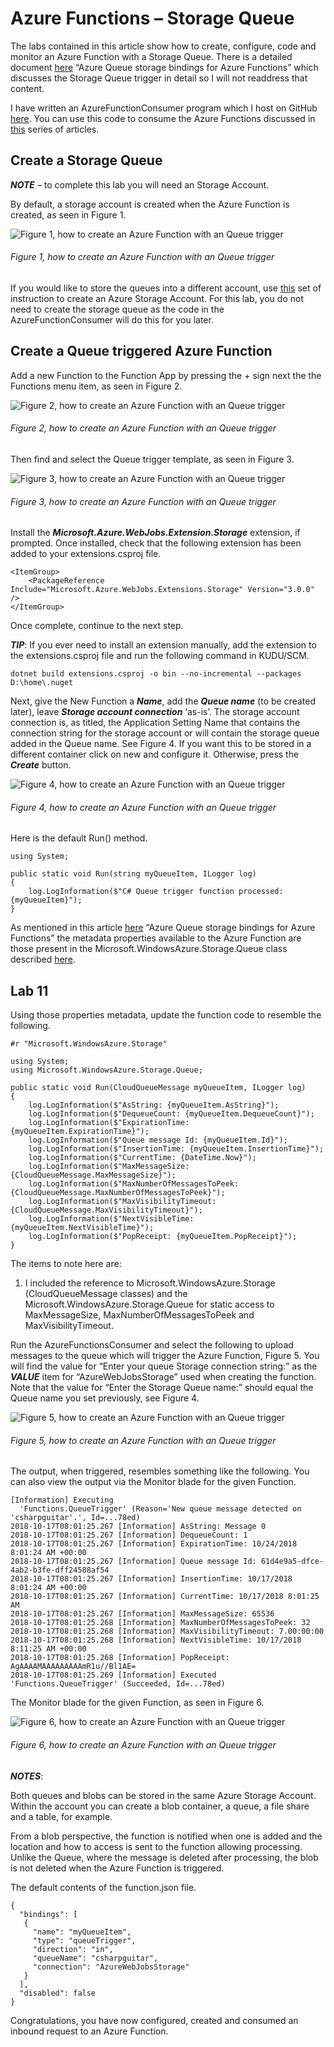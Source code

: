 # Azure Functions – Storage Queue

The labs contained in this article show how to create, configure, code and monitor an Azure Function with a Storage Queue.  There is a detailed document [here][LINK1] “Azure Queue storage bindings for Azure Functions” which discusses the Storage Queue trigger in detail so I will not readdress that content.

I have written an AzureFunctionConsumer program which I host on GitHub [here][LINK2].  You can use this code to consume the Azure Functions discussed in [this][LINK3] series of articles.

## Create a Storage Queue

***NOTE*** – to complete this lab you will need an Storage Account.

By default, a storage account is created when the Azure Function is created, as seen in Figure 1.

![Figure 1, how to create an Azure Function with an Queue trigger][FIGURE1]
###### Figure 1, how to create an Azure Function with an Queue trigger

If you would like to store the queues into a different account, use [this][LINK4] set of instruction to create an Azure Storage Account.  For this lab, you do not need to create the storage queue as the code in the AzureFunctionConsumer will do this for you later.

## Create a Queue triggered Azure Function

Add a new Function to the Function App by pressing the + sign next the the Functions menu item, as seen in Figure 2.

![Figure 2, how to create an Azure Function with an Queue trigger][FIGURE2]
###### Figure 2, how to create an Azure Function with an Queue trigger

Then find and select the Queue trigger template, as seen in Figure 3.

![Figure 3, how to create an Azure Function with an Queue trigger][FIGURE3]
###### Figure 3, how to create an Azure Function with an Queue trigger

Install the ***Microsoft.Azure.WebJobs.Extension.Storage*** extension, if prompted.  Once installed, check that the following extension has been added to your extensions.csproj file.

```
<ItemGroup>
    <PackageReference Include="Microsoft.Azure.WebJobs.Extensions.Storage" Version="3.0.0" />
</ItemGroup>
```

Once complete, continue to the next step.

***TIP***: If you ever need to install an extension manually, add the extension to the extensions.csproj file and run the following command in KUDU/SCM.

```dotnet build extensions.csproj -o bin --no-incremental --packages D:\home\.nuget```

Next, give the New Function a ***Name***, add the ***Queue name*** (to be created later), leave ***Storage account connection*** ‘as-is’.  The storage account connection is, as titled, the Application Setting Name that contains the connection string for the storage account or will contain the storage queue added in the Queue name.  See Figure 4.  If you want this to be stored in a different container click on new and configure it.  Otherwise, press the ***Create*** button.

![Figure 4, how to create an Azure Function with an Queue trigger][FIGURE4]
###### Figure 4, how to create an Azure Function with an Queue trigger

Here is the default Run() method.

```
using System;
 
public static void Run(string myQueueItem, ILogger log)
{
    log.LogInformation($"C# Queue trigger function processed: {myQueueItem}");
}
```

As mentioned in this article [here][LINK5] “Azure Queue storage bindings for Azure Functions” the metadata properties available to the Azure Function are those present in the Microsoft.WindowsAzure.Storage.Queue class described [here][LINK6].

## Lab 11

Using those properties metadata, update the function code to resemble the following.

```
#r "Microsoft.WindowsAzure.Storage"
 
using System;
using Microsoft.WindowsAzure.Storage.Queue;
 
public static void Run(CloudQueueMessage myQueueItem, ILogger log)
{
    log.LogInformation($"AsString: {myQueueItem.AsString}");
    log.LogInformation($"DequeueCount: {myQueueItem.DequeueCount}");
    log.LogInformation($"ExpirationTime: {myQueueItem.ExpirationTime}");
    log.LogInformation($"Queue message Id: {myQueueItem.Id}");
    log.LogInformation($"InsertionTime: {myQueueItem.InsertionTime}");
    log.LogInformation($"CurrentTime: {DateTime.Now}");
    log.LogInformation($"MaxMessageSize: {CloudQueueMessage.MaxMessageSize}");
    log.LogInformation($"MaxNumberOfMessagesToPeek: {CloudQueueMessage.MaxNumberOfMessagesToPeek}");
    log.LogInformation($"MaxVisibilityTimeout: {CloudQueueMessage.MaxVisibilityTimeout}");
    log.LogInformation($"NextVisibleTime: {myQueueItem.NextVisibleTime}");
    log.LogInformation($"PopReceipt: {myQueueItem.PopReceipt}");
}
```

The items to note here are:

1. I included the reference to Microsoft.WindowsAzure.Storage (CloudQueueMessage classes) and the Microsoft.WindowsAzure.Storage.Queue for static access to MaxMessageSize, MaxNumberOfMessagesToPeek and MaxVisibilityTimeout.

Run the AzureFunctionsConsumer and select the following to upload messages to the queue which will trigger the Azure Function, Figure 5.  You will find the value for “Enter your queue Storage connection string:” as the ***VALUE*** item for “AzureWebJobsStorage” used when creating the function. Note that the value for “Enter the Storage Queue name:” should equal the Queue name you set previously, see Figure 4.

![Figure 5, how to create an Azure Function with an Queue trigger][FIGURE5]
###### Figure 5, how to create an Azure Function with an Queue trigger

The output, when triggered, resembles something like the following.  You can also view the output via the Monitor blade for the given Function.

```
[Information] Executing 
  'Functions.QueueTrigger' (Reason='New queue message detected on 'csharpguitar'.', Id=...78ed)
2018-10-17T08:01:25.267 [Information] AsString: Message 0
2018-10-17T08:01:25.267 [Information] DequeueCount: 1
2018-10-17T08:01:25.267 [Information] ExpirationTime: 10/24/2018 8:01:24 AM +00:00
2018-10-17T08:01:25.267 [Information] Queue message Id: 61d4e9a5-dfce-4ab2-b3fe-dff24588af54
2018-10-17T08:01:25.267 [Information] InsertionTime: 10/17/2018 8:01:24 AM +00:00
2018-10-17T08:01:25.267 [Information] CurrentTime: 10/17/2018 8:01:25 AM
2018-10-17T08:01:25.267 [Information] MaxMessageSize: 65536
2018-10-17T08:01:25.268 [Information] MaxNumberOfMessagesToPeek: 32
2018-10-17T08:01:25.268 [Information] MaxVisibilityTimeout: 7.00:00:00
2018-10-17T08:01:25.268 [Information] NextVisibleTime: 10/17/2018 8:11:25 AM +00:00
2018-10-17T08:01:25.268 [Information] PopReceipt: AgAAAAMAAAAAAAAAmR1u//Bl1AE=
2018-10-17T08:01:25.269 [Information] Executed 'Functions.QueueTrigger' (Succeeded, Id=...78ed)
```

The Monitor blade for the given Function, as seen in Figure 6.

![Figure 6, how to create an Azure Function with an Queue trigger][FIGURE6]
###### Figure 6, how to create an Azure Function with an Queue trigger

***NOTES***:

Both queues and blobs can be stored in the same Azure Storage Account.  Within the account you can create a blob container, a queue, a file share and a table, for example.

From a blob perspective, the function is notified when one is added and the location and how to access is sent to the function allowing processing.  Unlike the Queue, where the message is deleted after processing, the blob is not deleted when the Azure Function is triggered.

The default contents of the function.json file.

```
{
  "bindings": [
   {
     "name": "myQueueItem",
     "type": "queueTrigger",
     "direction": "in",
     "queueName": "csharpguitar",
     "connection": "AzureWebJobsStorage"
   }
  ],
  "disabled": false
}
```

Congratulations, you have now configured, created and consumed an inbound request to an Azure Function.

[FIGURE1]: ../images/2019/azure-0063.png "Figure 1, how to create an Azure Function with an Queue trigger"
[FIGURE2]: ../images/2019/azure-0064.png "Figure 2, how to create an Azure Function with an Queue trigger"
[FIGURE3]: ../images/2019/azure-0065.png "Figure 3, how to create an Azure Function with an Queue trigger"
[FIGURE4]: ../images/2019/azure-0066.png "Figure 4, how to create an Azure Function with an Queue trigger"
[FIGURE5]: ../images/2019/azure-0067.png "Figure 5, how to create an Azure Function with an Queue trigger"
[FIGURE6]: ../images/2019/azure-0068.png "Figure 6, how to create an Azure Function with an Queue trigger"


[LINK1]: https://docs.microsoft.com/en-us/azure/azure-functions/functions-bindings-storage-queue
[LINK2]: https://github.com/benperk/AzureFunctionConsumer
[LINK3]: azure-functions-labs-information-and-setup-instructions.md
[LINK4]: https://docs.microsoft.com/en-us/azure/storage/queues/storage-dotnet-how-to-use-queues
[LINK5]: https://docs.microsoft.com/en-us/azure/azure-functions/functions-bindings-storage-queue#trigger---message-metadata
[LINK6]: https://docs.microsoft.com/en-us/dotnet/api/microsoft.windowsazure.storage.queue.cloudqueuemessage?view=azure-dotnet
